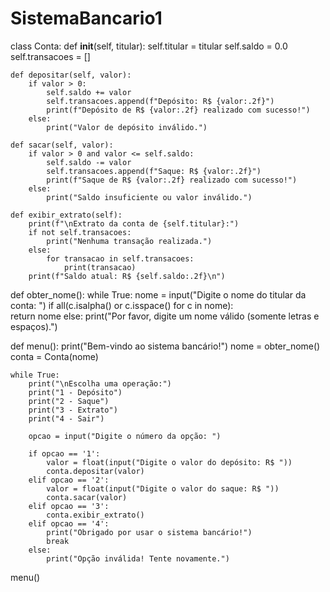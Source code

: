 # SistemaBancario1

class Conta:
    def __init__(self, titular):
        self.titular = titular
        self.saldo = 0.0
        self.transacoes = []

    def depositar(self, valor):
        if valor > 0:
            self.saldo += valor
            self.transacoes.append(f"Depósito: R$ {valor:.2f}")
            print(f"Depósito de R$ {valor:.2f} realizado com sucesso!")
        else:
            print("Valor de depósito inválido.")

    def sacar(self, valor):
        if valor > 0 and valor <= self.saldo:
            self.saldo -= valor
            self.transacoes.append(f"Saque: R$ {valor:.2f}")
            print(f"Saque de R$ {valor:.2f} realizado com sucesso!")
        else:
            print("Saldo insuficiente ou valor inválido.")

    def exibir_extrato(self):
        print(f"\nExtrato da conta de {self.titular}:")
        if not self.transacoes:
            print("Nenhuma transação realizada.")
        else:
            for transacao in self.transacoes:
                print(transacao)
        print(f"Saldo atual: R$ {self.saldo:.2f}\n")


def obter_nome():
    while True:
        nome = input("Digite o nome do titular da conta: ")
        if all(c.isalpha() or c.isspace() for c in nome):  
            return nome
        else:
            print("Por favor, digite um nome válido (somente letras e espaços).")


def menu():
    print("Bem-vindo ao sistema bancário!")
    nome = obter_nome()  
    conta = Conta(nome) 

    while True:
        print("\nEscolha uma operação:")
        print("1 - Depósito")
        print("2 - Saque")
        print("3 - Extrato")
        print("4 - Sair")
        
        opcao = input("Digite o número da opção: ")
        
        if opcao == '1':
            valor = float(input("Digite o valor do depósito: R$ "))
            conta.depositar(valor)
        elif opcao == '2':
            valor = float(input("Digite o valor do saque: R$ "))
            conta.sacar(valor)
        elif opcao == '3':
            conta.exibir_extrato()
        elif opcao == '4':
            print("Obrigado por usar o sistema bancário!")
            break
        else:
            print("Opção inválida! Tente novamente.")



menu()
